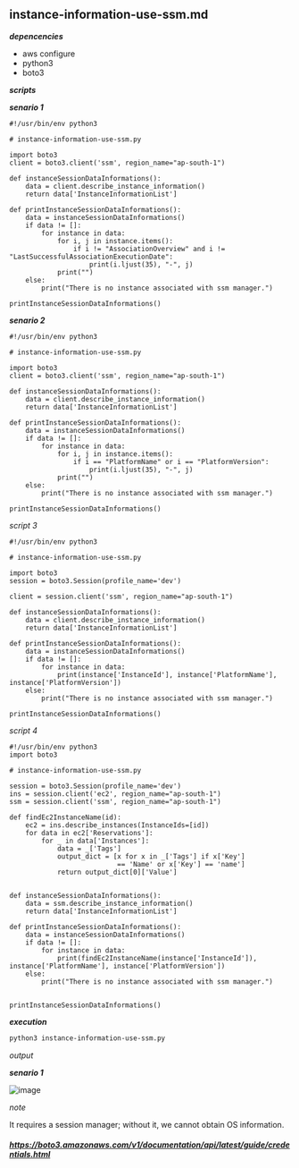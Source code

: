 ## instance-information-use-ssm.md

**_depencencies_**

* aws configure
* python3
* boto3

**_scripts_**


**_senario 1_**

```python3
#!/usr/bin/env python3

# instance-information-use-ssm.py

import boto3
client = boto3.client('ssm', region_name="ap-south-1")

def instanceSessionDataInformations():
    data = client.describe_instance_information()
    return data['InstanceInformationList']

def printInstanceSessionDataInformations():
    data = instanceSessionDataInformations()
    if data != []:
        for instance in data:
            for i, j in instance.items():
                if i != "AssociationOverview" and i != "LastSuccessfulAssociationExecutionDate":
                    print(i.ljust(35), "-", j)
            print("")
    else:
        print("There is no instance associated with ssm manager.")

printInstanceSessionDataInformations()

```

**_senario 2_**

```python3
#!/usr/bin/env python3

# instance-information-use-ssm.py

import boto3
client = boto3.client('ssm', region_name="ap-south-1")

def instanceSessionDataInformations():
    data = client.describe_instance_information()
    return data['InstanceInformationList']

def printInstanceSessionDataInformations():
    data = instanceSessionDataInformations()
    if data != []:
        for instance in data:
            for i, j in instance.items():
                if i == "PlatformName" or i == "PlatformVersion":
                    print(i.ljust(35), "-", j)
            print("")
    else:
        print("There is no instance associated with ssm manager.")

printInstanceSessionDataInformations()
```

_script 3_

```python3
#!/usr/bin/env python3

# instance-information-use-ssm.py

import boto3
session = boto3.Session(profile_name='dev')

client = session.client('ssm', region_name="ap-south-1")

def instanceSessionDataInformations():
    data = client.describe_instance_information()
    return data['InstanceInformationList']

def printInstanceSessionDataInformations():
    data = instanceSessionDataInformations()
    if data != []:
        for instance in data:
            print(instance['InstanceId'], instance['PlatformName'], instance['PlatformVersion'])
    else:
        print("There is no instance associated with ssm manager.")

printInstanceSessionDataInformations()

```
_script 4_

```python3
#!/usr/bin/env python3
import boto3

# instance-information-use-ssm.py

session = boto3.Session(profile_name='dev')
ins = session.client('ec2', region_name="ap-south-1")
ssm = session.client('ssm', region_name="ap-south-1")

def findEc2InstanceName(id):
    ec2 = ins.describe_instances(InstanceIds=[id])
    for data in ec2['Reservations']:
        for _ in data['Instances']:
            data = _['Tags']
            output_dict = [x for x in _['Tags'] if x['Key']
                           == 'Name' or x['Key'] == 'name']
            return output_dict[0]['Value']


def instanceSessionDataInformations():
    data = ssm.describe_instance_information()
    return data['InstanceInformationList']

def printInstanceSessionDataInformations():
    data = instanceSessionDataInformations()
    if data != []:
        for instance in data:
            print(findEc2InstanceName(instance['InstanceId']), instance['PlatformName'], instance['PlatformVersion'])
    else:
        print("There is no instance associated with ssm manager.")


printInstanceSessionDataInformations()
```

**_execution_**

```bash
python3 instance-information-use-ssm.py
```

_output_

**_senario 1_**

![image](https://user-images.githubusercontent.com/57703276/178131431-3526cead-3184-42dc-bee4-cf53c24b6271.png)

_note_

It requires a session manager; without it, we cannot obtain OS information.


#####  https://boto3.amazonaws.com/v1/documentation/api/latest/guide/credentials.html
